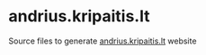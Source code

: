 andrius.kripaitis.lt
====================

Source files to generate [andrius.kripaitis.lt](http://andrius.kripaitis.lt) website